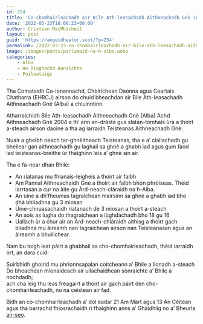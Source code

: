 ```yaml
---
id: 254
title: 'Co-chomhairleachadh air Bile Ath-leasachadh Aithneachadh Gnè (Alba)'
date: '2022-03-23T18:00:23+00:00'
author: Crìstean MacMhìcheil
layout: post
guid: 'https://angeidhealur.scot/?p=254'
permalink: /2022-03-23-co-chomhairleachadh-air-bile-ath-leasachadh-aithneachadh-gne-alba/
image: /images/posts/parlamaid-na-h-alba.webp
categories:
    - Alba
    - An Rìoghachd Aonaichte
    - Poileataigs
---
```


Tha Comataidh Co-ionannachd, Chòirichean Daonna agus Ceartais Chatharra (EHRCJ) airson do chuid bheachdan air Bile Ath-leasachadh Aithneachadh Gnè (Alba) a chluinntinn.

Atharraichidh Bile Ath-leasachadh Aithneachadh Gnè (Alba) Achd Aithneachadh Gnè 2004 a th’ ann an-dràsta gus slatan-tomhais ùra a thoirt a-steach airson daoine a tha ag iarraidh Teisteanas Aithneachadh Gnè.

Nuair a gheibh neach tar-ghnèitheach Teisteanas, tha e a’ ciallachadh gu bheilear gan aithneachadh gu laghail sa ghnè a ghabh iad agus gum faod iad teisteanas-breithe ùr fhaighinn leis a’ ghnè sin air.

Tha e fa-near dhan Bhile:

- An riatanas mu fhianais-leigheis a thoirt air falbh
- Am Pannal Aithneachaidh Gnè a thoirt air falbh bhon phròiseas. Thèid iarrtasan a cur na àite gu Àrd-neach-clàraidh na h-Alba.
- An ùine a dh’fheumas tagraichean mairsinn sa ghnè a ghabh iad bho dhà bhliadhna gu 3 mìosan
- Ùine-chnuasachaidh riatanach de 3 mìosan a thoirt a-steach
- An aois as lugha do thagraichean a lùghdachadh bho 18 gu 16
- Uallach ùr a chur air an Àrd-neach-chlàraidh aithisg a thoirt gach bliadhna mu àireamh nan tagraichean airson nan Teisteanasan agus an àireamh a bhuilichear.

Nam bu toigh leat pàirt a ghabhail sa cho-chomhairleachadh, thèid iarraidh ort, an dara cuid:

Suirbhidh ghoirid mu phrionnsapalan coitcheann a’ Bhile a lìonadh a-steach  
Do bheachdan mionaideach air ullachaidhean sònraichte a’ Bhile a nochdadh;  
ach cha leig thu leas freagairt a thoirt air gach pàirt den cho-chomhairleachadh, no na ceistean air fad.

Bidh an co-chomhairleachadh a’ dol eadar 21 Am Màrt agus 13 An Cèitean agus tha barrachd fhiosrachaidh ri fhaighinn anns a’ Ghàidhlig no a’ Bheurla [an-seo](https://yourviews.parliament.scot/ehrcj/gender-recognition-reform-bill/).
